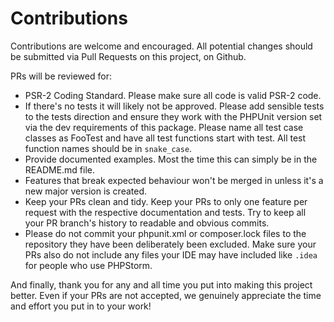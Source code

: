 # Contributions

Contributions are welcome and encouraged. All potential changes should be
submitted via Pull Requests on this project, on Github.

PRs will be reviewed for:
* PSR-2 Coding Standard. Please make sure all code is valid PSR-2 code.
* If there's no tests it will likely not be approved. Please add sensible
tests to the tests direction and ensure they work with the PHPUnit version
set via the dev requirements of this package. Please name all test case classes
as FooTest and have all test functions start with test. All test function
names should be in `snake_case`.
* Provide documented examples. Most the time this can simply be in the
README.md file.
* Features that break expected behaviour won't be merged in unless it's
a new major version is created.
* Keep your PRs clean and tidy. Keep your PRs to only one feature per request
with the respective documentation and tests. Try to keep all your PR branch's
history to readable and obvious commits.
* Please do not commit your phpunit.xml or composer.lock files to the repository
they have been deliberately been excluded. Make sure your PRs also do not
include any files your IDE may have included like `.idea` for people who
use PHPStorm.

And finally, thank you for any and all time you put into making this project
better. Even if your PRs are not accepted, we genuinely appreciate the time 
and effort you put in to your work!